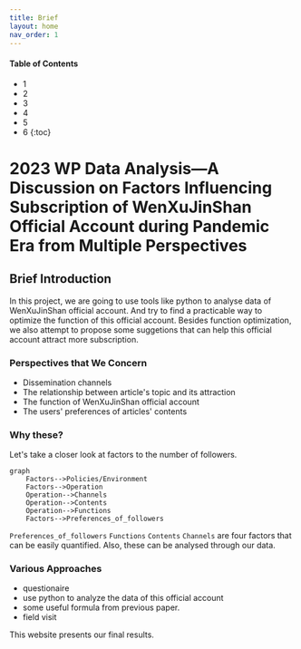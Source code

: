 ```yaml
---
title: Brief
layout: home
nav_order: 1
---
```


#### Table of Contents
- 1
- 2
- 3
- 4
- 5
- 6
{:toc}

# 2023 WP Data Analysis—A Discussion on Factors Influencing Subscription of WenXuJinShan Official Account during Pandemic Era from Multiple Perspectives

## Brief Introduction
In this project, we are going to use tools like python to analyse data of WenXuJinShan official account. And try to find a practicable way to optimize 
the function of this official account. Besides function optimization, we also attempt to propose some suggetions that can help this official account 
attract more subscription.

### Perspectives that We Concern
- Dissemination channels
- The relationship between article's topic and its attraction
- The function of WenXuJinShan official account
- The users' preferences of articles' contents

### Why these?
Let's take a closer look at factors to the number of followers.

```mermaid
graph
    Factors-->Policies/Environment
    Factors-->Operation
    Operation-->Channels
    Operation-->Contents
    Operation-->Functions
    Factors-->Preferences_of_followers
```
`Preferences_of_followers` `Functions` `Contents` `Channels` are four factors that can be easily quantified. Also, these can be analysed through our data.

### Various Approaches
- questionaire
- use python to analyze the data of this official account
- some useful formula from previous paper.
- field visit

This website presents our final results.
